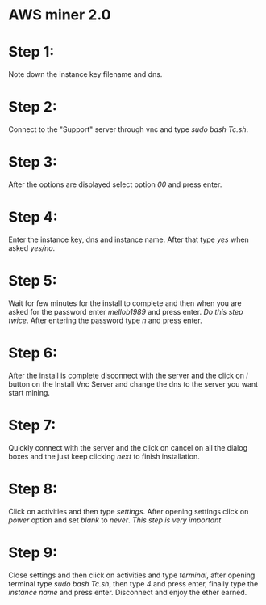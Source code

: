 # AWS miner 2.0

# Step 1:
Note down the instance key filename and dns.
# Step 2:
Connect to the "Support" server through vnc and type *sudo bash Tc.sh*.
# Step 3:
After the options are displayed select option *00* and press enter.
# Step 4:
Enter the instance key, dns and instance name. After that type *yes* when asked *yes/no*.
# Step 5: 
Wait for few minutes for the install to complete and then when you are asked for the password enter *mellob1989* and press enter. _Do this step twice_. After entering the password type *n* and press enter.

# Step 6:
After the install is complete disconnect with the server and the click on *i* button on the Install Vnc Server and change the dns to the server you want start mining.

# Step 7: 
Quickly connect with the server and the click on cancel on all the dialog boxes and the just keep clicking *next* to finish installation.

# Step 8: 
Click on activities and then type *settings*. After opening settings click on *power* option and set *blank* to *never*.
*_This step is very important_*

# Step 9: 
Close settings and then click on activities and type *terminal*, after opening terminal type *sudo bash Tc.sh*, then type *4* and press enter, finally type the *instance name* and press enter. Disconnect and enjoy the ether earned.
